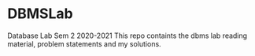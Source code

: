 # DBMSLab
Database Lab Sem 2 2020-2021
This repo containts the dbms lab reading material, problem statements and my solutions.

